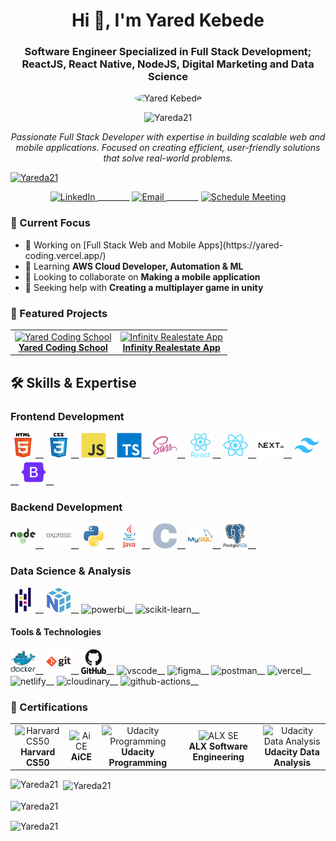 <h1 align="center">Hi 👋, I'm Yared Kebede</h1>
<h3 align="center">Software Engineer Specialized in Full Stack Development; ReactJS, React Native, NodeJS, Digital Marketing and Data Science</h3>

<p align="center">
    <!-- TODO: Add your professional headshot here -->
    <img src="https://res.cloudinary.com/dlomcic7f/image/upload/c_crop,w_720,h_720,ar_1:1/v1749927347/me/My_pic_xsnljz.jpg" alt="Yared Kebede" width="100" height="100" style="border-radius: 50%;"/>
</p>

<p align="center"> 
    <img src="https://komarev.com/ghpvc/?username=Yareda21&label=Profile%20views&color=0e75b6&style=flat&theme=juicyfresh" alt="Yareda21" /> 
</p>

<!-- Professional Summary -->
<p align="center">
    <em>Passionate Full Stack Developer with expertise in building scalable web and mobile applications. 
    Focused on creating efficient, user-friendly solutions that solve real-world problems.</em>
</p>

<p align="left"> 
    <a href="https://github.com/ryo-ma/github-profile-trophy">
        <img src="https://github-profile-trophy.vercel.app/?username=Yareda21" alt="Yareda21" />
    </a> 
</p>

<!-- Contact & Social Links -->
<p align="center"> 
    <a href="https://www.linkedin.com/in/yared-kebede/" target="blank">
        <img src="https://img.shields.io/badge/LinkedIn-Connect-blue?logo=linkedin&style=for-the-badge" alt="LinkedIn">
    </a>
    <span>________</span>
    <!-- TODO: Add your email contact button -->
    <a href="mailto:ykebed40@gmail.com" target="blank">
        <img src="https://img.shields.io/badge/Email-Contact-red?logo=gmail&style=for-the-badge" alt="Email">
    </a>
    <span>________</span>
    <!-- TODO: Add your calendar scheduling link -->
    <a href="https://calendly.com/ykebed40/30min" target="blank">
        <img src="https://img.shields.io/badge/Schedule-Meeting-green?logo=calendar&style=for-the-badge" alt="Schedule Meeting">
    </a>
</p>

<!-- Current Work & Learning -->
<h3 align="left">🚀 Current Focus</h3>
<ul>
    <li>🔭 Working on [Full Stack Web and Mobile Apps](https://yared-coding.vercel.app/)</li>
    <li>🌱 Learning <strong>AWS Cloud Developer, Automation & ML</strong></li>
    <li>👯 Looking to collaborate on <strong>Making a mobile application</strong></li>
    <li>🤝 Seeking help with <strong>Creating a multiplayer game in unity</strong></li>
</ul>

<!-- Featured Projects -->
### <h3 align="left">🌟 Featured Projects</h3>
<table>
  <tr>
    <td align="center">
      <a href="https://yared-coding.vercel.app/">
        <img
          src="https://yared-coding.vercel.app/_next/image?url=%2F_next%2Fstatic%2Fmedia%2Flogo.ede98691.png&w=96&q=75"
          alt="Yared Coding School"
          width="100"
        /><br/>
        <strong>Yared Coding School</strong>
      </a>
    </td>
    <td align="center">
      <a href="https://realestate-yars.vercel.app/">
        <img
          src="https://yared21.netlify.app/favicon.ico"
          alt="Infinity Realestate App"
          width="100"
        /><br/>
        <strong>Infinity Realestate App</strong>
      </a>
    </td>
  </tr>
</table>
<!-- Skills Section -->
<h2 align="left">🛠️ Skills & Expertise</h2>

<h3>Frontend Development</h3>
<p align="left">
  <img src="https://raw.githubusercontent.com/devicons/devicon/master/icons/html5/html5-original-wordmark.svg" alt="html5" width="40" height="40"/><span>__</span>
  <img src="https://raw.githubusercontent.com/devicons/devicon/master/icons/css3/css3-original-wordmark.svg" alt="css3" width="40" height="40"/><span>__</span>
  <img src="https://raw.githubusercontent.com/devicons/devicon/master/icons/javascript/javascript-original.svg" alt="javascript" width="40" height="40"/><span>__</span>
  <img src="https://raw.githubusercontent.com/devicons/devicon/master/icons/typescript/typescript-original.svg" alt="typescript" width="40" height="40"/><span>__</span>
  <img src="https://raw.githubusercontent.com/devicons/devicon/master/icons/sass/sass-original.svg" alt="sass" width="40" height="40"/><span>__</span>
  <img src="https://raw.githubusercontent.com/devicons/devicon/master/icons/react/react-original-wordmark.svg" alt="react" width="40" height="40"/><span>__</span>
  <img src="https://raw.githubusercontent.com/devicons/devicon/master/icons/react/react-original.svg" alt="react-native" width="40" height="40"/><span>__</span>
  <img src="https://raw.githubusercontent.com/devicons/devicon/master/icons/nextjs/nextjs-original-wordmark.svg" alt="nextjs" width="40" height="40"/><span>__</span>
  <img src="https://raw.githubusercontent.com/devicons/devicon/master/icons/tailwindcss/tailwindcss-plain.svg" alt="tailwindcss" width="40" height="40"/><span>__</span>
  <img src="https://raw.githubusercontent.com/devicons/devicon/master/icons/bootstrap/bootstrap-plain.svg" alt="bootstrap" width="40" height="40"/><span>__</span>
</p>

<h3>Backend Development</h3>
<p align="left">
  <img src="https://raw.githubusercontent.com/devicons/devicon/master/icons/nodejs/nodejs-original-wordmark.svg" alt="nodejs" width="40" height="40"/><span>__</span>
  <img src="https://raw.githubusercontent.com/devicons/devicon/master/icons/express/express-original-wordmark.svg" alt="express" width="40" height="40"/><span>__</span>
  <img src="https://raw.githubusercontent.com/devicons/devicon/master/icons/python/python-original.svg" alt="python" width="40" height="40"/><span>__</span>
  <img src="https://raw.githubusercontent.com/devicons/devicon/master/icons/java/java-original-wordmark.svg" alt="java" width="40" height="40"/><span>__</span>
  <img src="https://raw.githubusercontent.com/devicons/devicon/master/icons/c/c-original.svg" alt="c" width="40" height="40"/><span>__</span>
  <img src="https://raw.githubusercontent.com/devicons/devicon/master/icons/mysql/mysql-original-wordmark.svg" alt="mysql" width="40" height="40"/><span>__</span>
  <img src="https://raw.githubusercontent.com/devicons/devicon/master/icons/postgresql/postgresql-original-wordmark.svg" alt="postgresql" width="40" height="40"/><span>__</span>
</p>

<h3>Data Science & Analysis</h3>
<p align="left">
  <img src="https://raw.githubusercontent.com/devicons/devicon/master/icons/pandas/pandas-original.svg" alt="pandas" width="40" height="40"/><span>__</span>
  <img src="https://raw.githubusercontent.com/devicons/devicon/master/icons/numpy/numpy-original.svg" alt="numpy" width="40" height="40"/><span>__</span>
  <img src="https://www.vectorlogo.zone/logos/microsoft_powerbi/microsoft_powerbi-icon.svg" alt="powerbi" width="40" height="40"/><span>__</span>
  <img src="https://raw.githubusercontent.com/devicons/devicon/master/icons/scikit-learn/scikit-learn-original.svg" alt="scikit-learn" width="40" height="40"/><span>__</span>
</p>

<h4>Tools & Technologies</h4>
<p align="left">
  <img src="https://raw.githubusercontent.com/devicons/devicon/master/icons/docker/docker-original-wordmark.svg" alt="docker" width="40" height="40"/><span>__</span>
  <img src="https://raw.githubusercontent.com/devicons/devicon/master/icons/git/git-original-wordmark.svg" alt="git" width="40" height="40"/><span>__</span>
  <img src="https://raw.githubusercontent.com/devicons/devicon/master/icons/github/github-original-wordmark.svg" alt="github" width="40" height="40"/><span>__</span>
  <img src="https://www.vectorlogo.zone/logos/microsoft_vscode/microsoft_vscode-icon.svg" alt="vscode" width="40" height="40"/><span>__</span>
  <img src="https://www.vectorlogo.zone/logos/figma/figma-icon.svg" alt="figma" width="40" height="40"/><span>__</span>
  <img src="https://www.vectorlogo.zone/logos/getpostman/getpostman-icon.svg" alt="postman" width="40" height="40"/><span>__</span>
  <img src="https://www.vectorlogo.zone/logos/vercel/vercel-icon.svg" alt="vercel" width="40" height="40"/><span>__</span>
  <img src="https://www.vectorlogo.zone/logos/netlify/netlify-icon.svg" alt="netlify" width="40" height="40"/><span>__</span>
  <img src="https://www.vectorlogo.zone/logos/cloudinary/cloudinary-icon.svg" alt="cloudinary" width="40" height="40"/><span>__</span>
  <img src="https://www.vectorlogo.zone/logos/github_actions/github_actions-icon.svg" alt="github-actions" width="40" height="40"/><span>__</span>
</p>


<!-- Certifications -->
<h3 align="left">📜 Certifications</h3>
<table>
  <tr>
    <td align="center">
      <img
        src="https://res.cloudinary.com/dlomcic7f/image/upload/v1729169513/fu%20project%20data/harvard_g4auuj.png"
        alt="Harvard CS50"
        width="150"
      /><br/>
      <strong>Harvard CS50</strong>
    </td>
    <td align="center">
      <img
        src="https://res.cloudinary.com/dlomcic7f/image/upload/v1748028585/AiCE_Certificate_x72sso.png"
        alt="AiCE"
        width="150"
      /><br/>
      <strong>AiCE</strong>
    </td>
    <td align="center">
      <img
        src="https://res.cloudinary.com/dlomcic7f/image/upload/v1729169513/fu%20project%20data/Prog_klnuxf.png"
        alt="Udacity Programming"
        width="150"
      /><br/>
      <strong>Udacity Programming</strong>
    </td>
    <td align="center">
      <img
        src="https://res.cloudinary.com/dlomcic7f/image/upload/v1732112628/personal/ALX_final_Certificate_gl0pzi.png"
        alt="ALX SE"
        width="150"
      /><br/>
      <strong>ALX Software Engineering</strong>
    </td>
    <td align="center">
      <img
        src="https://res.cloudinary.com/dlomcic7f/image/upload/v1729169512/fu%20project%20data/DA_bpsvme.png"
        alt="Udacity Data Analysis"
        width="150"
      /><br/>
      <strong>Udacity Data Analysis</strong>
    </td>
  </tr>
</table>

<!-- Blog Posts -->


<!-- GitHub Stats -->
<p>
    <img align="left" src="https://github-readme-stats.vercel.app/api/top-langs?username=Yareda21&show_icons=true&locale=en&layout=compact" alt="Yareda21" />
</p>

<p>&nbsp;
    <img align="center" src="https://github-readme-stats.vercel.app/api?username=Yareda21&show_icons=true&locale=en" alt="Yareda21" />
</p>

<p>
    <img align="center" src="https://github-readme-streak-stats.herokuapp.com/?user=Yareda21&" alt="Yareda21" />
</p>

<!-- Contribution Graph -->
<p>
    <img align="center" src="https://github-readme-activity-graph.vercel.app/graph?username=Yareda21&theme=react-dark" alt="Yareda21" />
</p>
